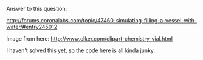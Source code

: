 Answer to this question:

http://forums.coronalabs.com/topic/47460-simulating-filling-a-vessel-with-water/#entry245012


Image from here: http://www.clker.com/clipart-chemistry-vial.html


I haven't solved this yet, so the code here is all kinda junky.